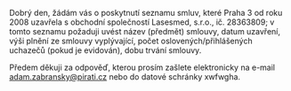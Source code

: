 Dobrý den, žádám vás o poskytnutí seznamu smluv, které Praha 3 od roku 2008 uzavřela s obchodní společností Lasesmed, s.r.o., ič. 28363809; v tomto seznamu požaduji uvést název (předmět) smlouvy, datum uzavření, výši plnění ze smlouvy vyplývající, počet oslovených/přihlášených uchazečů (pokud je evidován), dobu trvání smlouvy.

Předem děkuji za odpověď, kterou prosím zašlete elektronicky na e-mail adam.zabransky@pirati.cz nebo do datové schránky xwfwgha.

